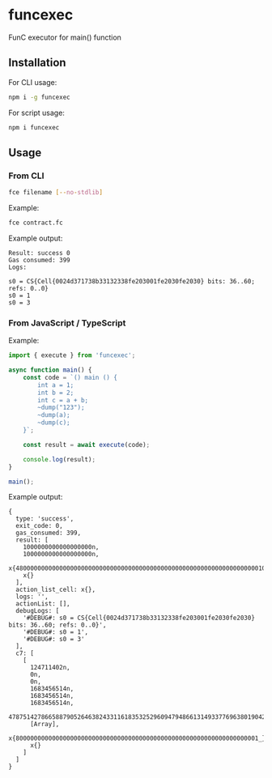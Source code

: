 # funcexec

FunC executor for main() function

## Installation

For CLI usage:

```bash
npm i -g funcexec
```

For script usage:

```bash
npm i funcexec
```

## Usage

### From CLI

```bash
fce filename [--no-stdlib]
```

Example:

```bash
fce contract.fc
```

Example output:

```
Result: success 0
Gas consumed: 399
Logs:

s0 = CS{Cell{0024d371738b33132338fe203001fe2030fe2030} bits: 36..60; refs: 0..0}
s0 = 1
s0 = 3
```

### From JavaScript / TypeScript

Example:

```typescript
import { execute } from 'funcexec';

async function main() {
    const code = `() main () {
        int a = 1;
        int b = 2;
        int c = a + b;
        ~dump("123");
        ~dump(a);
        ~dump(c);
    }`;

    const result = await execute(code);

    console.log(result);
}

main();
```

Example output:

```
{
  type: 'success',
  exit_code: 0,
  gas_consumed: 399,
  result: [
    1000000000000000000n,
    1000000000000000000n,
    x{480000000000000000000000000000000000000000000000000000000000000000010000000000000000000000000000000000203782DACE9D900000000000000000000000000000004_},
    x{}
  ],
  action_list_cell: x{},
  logs: '',
  actionList: [],
  debugLogs: [
    '#DEBUG#: s0 = CS{Cell{0024d371738b33132338fe203001fe2030fe2030} bits: 36..60; refs: 0..0}',
    '#DEBUG#: s0 = 1',
    '#DEBUG#: s0 = 3'
  ],
  c7: [
    [
      124711402n,
      0n,
      0n,
      1683456514n,
      1683456514n,
      1683456514n,
      47875142786658879052646382433116183532529609479486613149337769638019042486462n,
      [Array],
      x{8000000000000000000000000000000000000000000000000000000000000000001_},
      x{}
    ]
  ]
}
```
